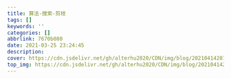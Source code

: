 ```yaml
---
title: 算法-搜索-剪枝
tags: []
keywords: ''
categories: []
abbrlink: 7670b080
date: 2021-03-25 23:24:45
description:
cover: https://cdn.jsdelivr.net/gh/alterhu2020/CDN/img/blog/20210414201841.jpg
top_img: https://cdn.jsdelivr.net/gh/alterhu2020/CDN/img/blog/20210414201841.jpg
---
```







